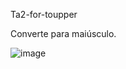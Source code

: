 Ta2-for-toupper

Converte para maiúsculo.

![image](https://user-images.githubusercontent.com/66571686/181629529-2914ecfa-7fc9-43ca-ae58-fa10c2a68141.png)
